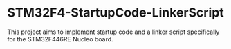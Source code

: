 # STM32F4-StartupCode-LinkerScript
 This project aims to implement startup code and a linker script specifically for the STM32F446RE Nucleo board.
